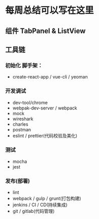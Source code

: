 # 每周总结可以写在这里

## 组件 TabPanel & ListView

## 工具链

### 初始化 脚手架：
   - create-react-app / vue-cli / yeoman

### 开发调试
   - dev-tool/chrome
   - webpak-dev-server / webpack
   - mock
   - wireshark
   - charles
   - postman
   - eslint / prettier(代码校验及美化)

### 测试
   - mocha
   - jest

### 发布(部署)
   - lint
   - webpack / gulp / grunt(打包构建)
   - jenkins / CI / CD(持续集成)
   - git / gitlab(代码管理)